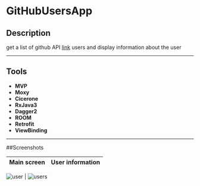 # GitHubUsersApp

## Description

get a list of github API [link](https://api.github.com) users and display information about the user

---

## Tools

- **MVP**<br/>
- **Moxy**<br/>
- **Cicerone**<br/>
- **RxJava3**<br/>
- **Dagger2**<br/>
- **ROOM**<br/>
- **Retrofit**<br/>
- **ViewBinding**<br/>

---
##Screenshots

Main screen | User information
---|---

![user](https://user-images.githubusercontent.com/84197411/149632894-54d1bac8-1395-4f16-be2f-56477464c2ac.png) | ![users](https://user-images.githubusercontent.com/84197411/149632898-451cdda8-e3ed-4c96-92eb-a612eb2ea3aa.png)

